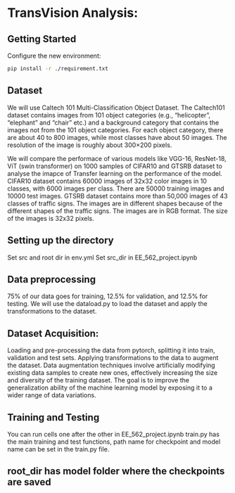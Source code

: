 # TransVision Analysis:
## Getting Started 
Configure the new environment:

```sh
pip install -r ./requirement.txt
```

## Dataset 
We will use Caltech 101 Multi-Classification Object Dataset. The Caltech101 dataset contains images from 101 object categories (e.g., “helicopter”, “elephant” and “chair” etc.) and a background category that contains the images not from the 101 object categories. For each object category, there are about 40 to 800 images, while most classes have about 50 images. The resolution of the image is roughly about 300×200 pixels.

We will compare the performace of various models like VGG-16, ResNet-18, ViT (swin transformer) on  1000 samples of CIFAR10 and GTSRB dataset to analyse the imapce of Transfer learning on the performance of the model. CIFAR10 dataset contains 60000 images of 32x32 color images in 10 classes, with 6000 images per class. There are 50000 training images and 10000 test images. GTSRB dataset contains more than 50,000 images of 43 classes of traffic signs. The images are in different shapes because of the different shapes of the traffic signs. The images are in RGB format. The size of the images is 32x32 pixels. 

## Setting up the directory
Set src and root dir in env.yml
Set src_dir in EE_562_project.ipynb

## Data preprocessing
75% of our data goes for training, 12.5% for validation, and 12.5% for testing. We will use the dataload.py to load the dataset and apply the transformations to the dataset.

## Dataset Acquisition: 
Loading and pre-processing the data from pytorch, splitting it into train, validation and test sets. Applying transformations to the data to augment the dataset. Data augmentation techniques involve artificially modifying existing data samples to create new ones, effectively increasing the size and diversity of the training dataset. The goal is to improve the generalization ability of the machine learning model by exposing it to a wider range of data variations.

## Training and Testing
You can run cells one after the other in EE_562_project.ipynb
train.py has the main training and test functions, path name for checkpoint and model name can be set in the train.py file.

## root_dir has model folder where the checkpoints are saved
